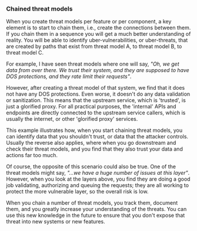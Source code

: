 ### Chained threat models

When you create threat models per feature or per component, a key element is to start to chain them, i.e., create the connections between them. If you chain them in a sequence you will get a much better understanding of reality. You will be able to identify uber-vulnerabilities, or uber-threats, that are created by paths that exist from threat model A, to threat model B, to threat model C.

For example, I have seen threat models where one will say, _"Oh, we get data from over there. We trust their system, and they are supposed to have DOS protections, and they rate limit their requests"_.

However, after creating a threat model of that system, we find that it does not have any DOS protections. Even worse, it doesn't do any data validation or sanitization. This means that the upstream service, which is 'trusted', is just a glorified proxy. For all practical purposes, the 'internal' APIs and endpoints are directly connected to the upstream service callers, which is usually the internet, or other 'glorified proxy' services.

This example illustrates how, when you start chaining threat models, you can identify data that you shouldn't trust, or data that the attacker controls. Usually the reverse also applies, where when you go downstream and check their threat models, and you find that they also trust your data and actions far too much.

Of course, the opposite of this scenario could also be true. One of the threat models might say, _"...we have a huge number of issues at this layer"_. However, when you look at the layers above, you find they are doing a good job validating, authorizing and queuing the requests; they are all working to protect the more vulnerable layer, so the overall risk is low. 

When you chain a number of threat models, you track them, document them, and you greatly increase your understanding of the threats. You can use this new knowledge in the future to ensure that you don't expose that threat into new systems or new features.
